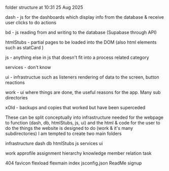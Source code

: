 folder structure at 10:31 25 Aug 2025

dash - js for the dashboards which display info from the database & receive user clicks to do actions

bd   - js reading from and writing to the database (Supabase through API)

htmlStubs - partial pages to be loaded into the DOM (also html elements such as statCard )

js    - anything else in js that doesn't fit into a process related category

services - don't know

ui     - infrastructue such as listeners rendering of data to the screen, button reactions

work     - ui where things are done, the useful reasons for the app. Many sub directories

xOld     - backups and copies that worked but have been superceded



These can be split conceptually into infrastructure needed for the webpage to function (dash, db, htmlStubs, js, ui) and the html & code for the user to do the things the website is designed to do (work & it's many subdirectories)  I am tempted to create two main folders

infrastructure 
        dash
        db
        htmlStubs
        js
        services
        ui

work
        approfile
        assignment
        hierarchy
        knowledge
        member
        relation
        task

404
favicon
flexload
flexmain
index
jsconfig.json
ReadMe
signup